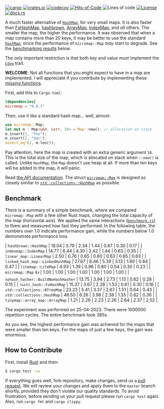 [![cargo](https://github.com/yegor256/micromap/actions/workflows/cargo.yml/badge.svg)](https://github.com/yegor256/micromap/actions/workflows/cargo.yml)
[![crates.io](https://img.shields.io/crates/v/micromap.svg)](https://crates.io/crates/micromap)
[![codecov](https://codecov.io/gh/yegor256/micromap/branch/master/graph/badge.svg)](https://codecov.io/gh/yegor256/micromap)
[![Hits-of-Code](https://hitsofcode.com/github/yegor256/micromap)](https://hitsofcode.com/view/github/yegor256/micromap)
![Lines of code](https://img.shields.io/tokei/lines/github/yegor256/micromap)
[![License](https://img.shields.io/badge/license-MIT-green.svg)](https://github.com/yegor256/micromap/blob/master/LICENSE.txt)
[![docs.rs](https://img.shields.io/docsrs/micromap)](https://docs.rs/micromap/latest/micromap/)

A much faster alternative of [`HashMap`](https://doc.rust-lang.org/std/collections/struct.HashMap.html), 
for very small maps. 
It is also faster than
[FxHashMap](https://github.com/rust-lang/rustc-hash),
[hashbrown](https://github.com/rust-lang/hashbrown),
[ArrayMap](https://github.com/robjtede/tinymap),
[IndexMap](https://crates.io/crates/indexmap),
and _all_ others.
The smaller the map, the higher the performance. 
It was observed that when a map contains more than 20 keys, it may be better to use the standard 
[`HashMap`](https://doc.rust-lang.org/std/collections/struct.HashMap.html), since
the performance of `micromap::Map` _may_ start to degrade. 
See the [benchmarking results](#benchmark) below.

The only important restriction is that both key and value must implement 
the [`Copy`](https://doc.rust-lang.org/std/marker/trait.Copy.html) trait.

**WELCOME**: 
Not all functions that you might expect to have in a map are implemented. 
I will appreciate if you contribute by implementing these 
[missing functions](https://github.com/yegor256/micromap/issues).

First, add this to `Cargo.toml`:

```toml
[dependencies]
micromap = "0.0.7"
```

Then, use it like a standard hash map... well, almost:

```rust
use micromap::Map;
let mut m : Map<u64, &str, 10> = Map::new(); // allocation on stack
m.insert(1, "foo");
m.insert(2, "bar");
assert_eq!(2, m.len());
```

Pay attention, here the map is created with an extra generic argument `10`. This is 
the total size of the map, which is allocated on stack when `::new()` is called. 
Unlike `HashMap`, the `Map` doesn't use heap at all. If more than ten keys will be
added to the map, it will panic.

Read [the API documentation](https://docs.rs/micromap/latest/micromap/). The struct
[`micromap::Map`](https://docs.rs/micromap/latest/micromap/struct.Map.html) is designed as closely similar to 
[`std::collections::HashMap`](https://doc.rust-lang.org/std/collections/struct.HashMap.html) as possible.

## Benchmark

There is a summary of a simple benchmark, where we compared `micromap::Map` with
a few other Rust maps, changing the total capacity of the map (horizontal axis).
We applied the same interactions 
([`benchmark.rs`](https://github.com/yegor256/micromap/blob/master/tests/benchmark.rs)) 
to them and measured how fast they performed. In the following table, 
the numbers over 1.0 indicate performance gain, 
while the numbers below 1.0 demonstrate performance loss.

<!-- benchmark -->
| `hashbrown::HashMap` | 18.04 | 3.79 | 2.34 | 1.44 | 0.67 | 0.30 | 0.17 |
| `indexmap::IndexMap` | 14.77 | 6.44 | 4.30 | 2.42 | 1.44 | 0.63 | 0.35 |
| `linear_map::LinearMap` | 2.50 | 0.76 | 0.65 | 0.60 | 0.63 | 0.65 | 0.63 |
| `linked_hash_map::LinkedHashMap` | 27.67 | 8.46 | 5.39 | 3.13 | 1.80 | 0.84 | 0.47 |
| `litemap::LiteMap` | 4.93 | 1.39 | 0.96 | 0.80 | 0.54 | 0.30 | 0.23 |
| `micromap::Map` 👍 | 1.00 | 1.00 | 1.00 | 1.00 | 1.00 | 1.00 | 1.00 |
| `nohash_hasher::BuildNoHashHasher` | 13.75 | 3.94 | 2.73 | 1.13 | 0.62 | 0.28 | 0.15 |
| `rustc_hash::FxHashMap` | 15.37 | 3.67 | 2.28 | 1.53 | 0.61 | 0.30 | 0.16 |
| `std::collections::BTreeMap` | 23.23 | 5.41 | 3.37 | 2.67 | 1.51 | 0.64 | 0.43 |
| `std::collections::HashMap` | 46.50 | 6.26 | 3.98 | 2.38 | 1.35 | 0.62 | 0.36 |
| `tinymap::array_map::ArrayMap` | 1.21 | 2.26 | 2.23 | 2.26 | 2.64 | 2.37 | 2.52 |

The experiment was performed on 25-04-2023.
 There were 1000000 repetition cycles.
 The entire benchmark took 385s.
<!-- benchmark -->

As you see, the highest performance gain was achieved for the maps that were smaller than ten keys.
For the maps of just a few keys, the gain was enormous.

## How to Contribute

First, install [Rust](https://www.rust-lang.org/tools/install) and then:

```bash
$ cargo test -vv
```

If everything goes well, fork repository, make changes, send us a [pull request](https://www.yegor256.com/2014/04/15/github-guidelines.html).
We will review your changes and apply them to the `master` branch shortly,
provided they don't violate our quality standards. To avoid frustration,
before sending us your pull request please run `cargo test` again. Also, 
run `cargo fmt` and `cargo clippy`.
